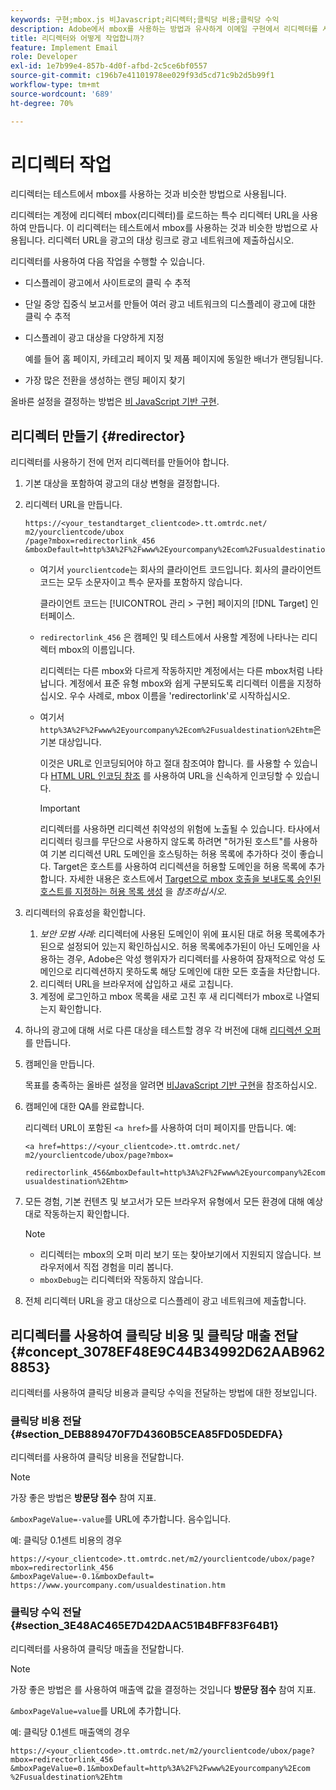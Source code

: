 ```yaml
---
keywords: 구현;mbox.js 비Javascript;리디렉터;클릭당 비용;클릭당 수익
description: Adobe에서 mbox를 사용하는 방법과 유사하게 이메일 구현에서 리디렉터를 사용하는 방법을 알아봅니다 [!DNL Target] 활동.
title: 리디렉터와 어떻게 작업합니까?
feature: Implement Email
role: Developer
exl-id: 1e7b99e4-857b-4d0f-afbd-2c5ce6bf0557
source-git-commit: c196b7e41101978ee029f93d5cd71c9b2d5b99f1
workflow-type: tm+mt
source-wordcount: '689'
ht-degree: 70%

---
```


# 리디렉터 작업

리디렉터는 테스트에서 mbox를 사용하는 것과 비슷한 방법으로 사용됩니다.

리디렉터는 계정에 리디렉터 mbox(리디렉터)를 로드하는 특수 리디렉터 URL을 사용하여 만듭니다. 이 리디렉터는 테스트에서 mbox를 사용하는 것과 비슷한 방법으로 사용됩니다. 리디렉터 URL을 광고의 대상 링크로 광고 네트워크에 제출하십시오.

리디렉터를 사용하여 다음 작업을 수행할 수 있습니다.

* 디스플레이 광고에서 사이트로의 클릭 수 추적
* 단일 중앙 집중식 보고서를 만들어 여러 광고 네트워크의 디스플레이 광고에 대한 클릭 수 추적
* 디스플레이 광고 대상을 다양하게 지정

   예를 들어 홈 페이지, 카테고리 페이지 및 제품 페이지에 동일한 배너가 랜딩됩니다.

* 가장 많은 전환을 생성하는 랜딩 페이지 찾기

올바른 설정을 결정하는 방법은 [비 JavaScript 기반 구현](https://developer.adobe.com/target/implement/email/).

## 리디렉터 만들기 {#redirector}

리디렉터를 사용하기 전에 먼저 리디렉터를 만들어야 합니다.

1. 기본 대상을 포함하여 광고의 대상 변형을 결정합니다.
1. 리디렉터 URL을 만듭니다.

   ```
   https://<your_testandtarget_clientcode>.tt.omtrdc.net/​m2/yourclientcode/ubox
   /​page?mbox=redirectorlink_456
   &mboxDefault=http%3A%2F%2Fwww%2Eyourcompany%2Ecom%2Fusualdestination%2Ehtm
   ```

   * 여기서 `yourclientcode`는 회사의 클라이언트 코드입니다. 회사의 클라이언트 코드는 모두 소문자이고 특수 문자를 포함하지 않습니다.

      클라이언트 코드는 [!UICONTROL 관리 > 구현] 페이지의 [!DNL Target] 인터페이스.

   * `redirectorlink_456` 은 캠페인 및 테스트에서 사용할 계정에 나타나는 리디렉터 mbox의 이름입니다.

      리디렉터는 다른 mbox와 다르게 작동하지만 계정에서는 다른 mbox처럼 나타납니다. 계정에서 표준 유형 mbox와 쉽게 구분되도록 리디렉터 이름을 지정하십시오.  우수 사례로, mbox 이름을 &#39;redirectorlink&#39;로 시작하십시오.

   * 여기서 `http%3A%2F%2Fwww%2Eyourcompany%2Ecom%2Fusualdestination%2Ehtm`은 기본 대상입니다.

      이것은 URL로 인코딩되어야 하고 절대 참조여야 합니다. 를 사용할 수 있습니다 [HTML URL 인코딩 참조](https://www.w3schools.com/tags/ref_urlencode.asp) 를 사용하여 URL을 신속하게 인코딩할 수 있습니다.

      >[!IMPORTANT]
      >
      >리디렉터를 사용하면 리디렉션 취약성의 위험에 노출될 수 있습니다. 타사에서 리디렉터 링크를 무단으로 사용하지 않도록 하려면 &quot;허가된 호스트&quot;를 사용하여 기본 리디렉션 URL 도메인을 호스팅하는 허용 목록에 추가하다 것이 좋습니다. Target은 호스트를 사용하여 리디렉션을 허용할 도메인을 허용 목록에 추가합니다. 자세한 내용은 호스트에서 [Target으로 mbox 호출을 보내도록 승인된 호스트를 지정하는 허용 목록 생성](/help/main/administrating-target/hosts.md#allowlist) 을 *참조하십시오*.

1. 리디렉터의 유효성을 확인합니다.
   1. *보안 모범 사례*: 리디렉터에 사용된 도메인이 위에 표시된 대로 허용 목록에추가된으로 설정되어 있는지 확인하십시오. 허용 목록에추가된이 아닌 도메인을 사용하는 경우, Adobe은 악성 행위자가 리디렉터를 사용하여 잠재적으로 악성 도메인으로 리디렉션하지 못하도록 해당 도메인에 대한 모든 호출을 차단합니다.
   1. 리디렉터 URL을 브라우저에 삽입하고 새로 고칩니다.
   1. 계정에 로그인하고 mbox 목록을 새로 고친 후 새 리디렉터가 mbox로 나열되는지 확인합니다.
1. 하나의 광고에 대해 서로 다른 대상을 테스트할 경우 각 버전에 대해 [리디렉션 오퍼](/help/main/c-experiences/c-visual-experience-composer/redirect-offer.md#task_9578678D42784F5EB9638F8AC8C911FA)를 만듭니다.
1. 캠페인을 만듭니다.

   목표를 충족하는 올바른 설정을 알려면 [비JavaScript 기반 구현](https://developer.adobe.com/target/implement/email/)을 참조하십시오.
1. 캠페인에 대한 QA를 완료합니다.

   리디렉터 URL이 포함된 `<a href>`를 사용하여 더미 페이지를 만듭니다. 예:

   ```
   <a href=https://<your_clientcode>.tt.omtrdc.net/​m2/yourclientcode/ubox/​page?mbox=
   
   redirectorlink_456&mboxDefault=http%3A%2F%2Fwww%2Eyourcompany%2Ecom%2F​usualdestination%2Ehtm>
   ```

1. 모든 경험, 기본 컨텐츠 및 보고서가 모든 브라우저 유형에서 모든 환경에 대해 예상대로 작동하는지 확인합니다.

   >[!NOTE]
   >
   >* 리디렉터는 mbox의 오퍼 미리 보기 또는 찾아보기에서 지원되지 않습니다. 브라우저에서 직접 경험을 미리 봅니다.
   >* `mboxDebug`는 리디렉터와 작동하지 않습니다. 


1. 전체 리디렉터 URL을 광고 대상으로 디스플레이 광고 네트워크에 제출합니다.

## 리디렉터를 사용하여 클릭당 비용 및 클릭당 매출 전달 {#concept_3078EF48E9C44B34992D62AAB9628853}

리디렉터를 사용하여 클릭당 비용과 클릭당 수익을 전달하는 방법에 대한 정보입니다.

### 클릭당 비용 전달 {#section_DEB889470F7D4360B5CEA85FD05DEDFA}

리디렉터를 사용하여 클릭당 비용을 전달합니다.

>[!NOTE]
>
>가장 좋은 방법은 **방문당 점수** 참여 지표.

`&mboxPageValue=-value`를 URL에 추가합니다. 음수입니다.

예: 클릭당 0.1센트 비용의 경우

```
https://<your_clientcode>.tt.omtrdc.net/​m2/yourclientcode/ubox/​page?mbox=redirectorlink_456
&mboxPageValue=-0.1&mboxDefault=​https://www.yourcompany.com/usualdestination.htm
```

### 클릭당 수익 전달 {#section_3E48AC465E7D42DAAC51B4BFF83F64B1}

리디렉터를 사용하여 클릭당 매출을 전달합니다.

>[!NOTE]
>
>가장 좋은 방법은 를 사용하여 매출액 값을 결정하는 것입니다 **방문당 점수** 참여 지표.

`&mboxPageValue=value`를 URL에 추가합니다.

예: 클릭당 0.1센트 매출액의 경우

```
https://<​your_clientcode>​​​​.tt​​.omtrdc​.net/​​m2/​yourclientcode/​ubox/​​​page?mbox=redirectorlink_456
&mboxPageValue=0.1​&mbox​Default=​​http%3A%2F%2Fwww%2E​yourcompany%2Ecom​%2Fusualdestination%2Ehtm
```
